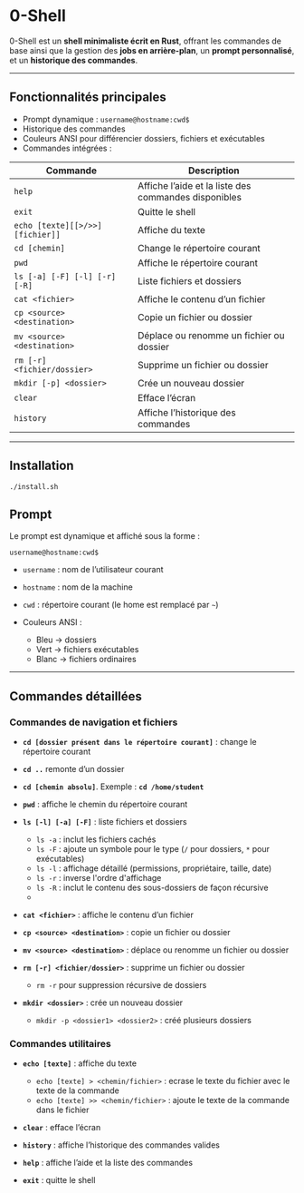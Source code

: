 # 0-Shell

0-Shell est un **shell minimaliste écrit en Rust**, offrant les commandes de base ainsi que la gestion des **jobs en arrière-plan**, un **prompt personnalisé**, et un **historique des commandes**.

---

## Fonctionnalités principales

* Prompt dynamique : `username@hostname:cwd$`
* Historique des commandes
* Couleurs ANSI pour différencier dossiers, fichiers et exécutables
* Commandes intégrées :

| Commande                         | Description                                          |
| -------------------------------- | ---------------------------------------------------- |
| `help`                           | Affiche l’aide et la liste des commandes disponibles |
| `exit`                           | Quitte le shell                                      |
| `echo [texte][[>/>>] [fichier]]` | Affiche du texte                                     |
| `cd [chemin]`                    | Change le répertoire courant                         |
| `pwd`                            | Affiche le répertoire courant                        |
| `ls [-a] [-F] [-l] [-r] [-R]`    | Liste fichiers et dossiers                           |
| `cat <fichier>`                  | Affiche le contenu d’un fichier                      |
| `cp <source> <destination>`      | Copie un fichier ou dossier                          |
| `mv <source> <destination>`      | Déplace ou renomme un fichier ou dossier             |
| `rm [-r] <fichier/dossier>`      | Supprime un fichier ou dossier                       |
| `mkdir [-p] <dossier>`           | Crée un nouveau dossier                              |
| `clear`                          | Efface l’écran                                       |
| `history`                        | Affiche l’historique des commandes                   |
---

## Installation

`./install.sh`

## Prompt

Le prompt est dynamique et affiché sous la forme :

```
username@hostname:cwd$
```

* `username` : nom de l’utilisateur courant
* `hostname` : nom de la machine
* `cwd` : répertoire courant (le home est remplacé par `~`)
* Couleurs ANSI :

  * Bleu → dossiers
  * Vert → fichiers exécutables
  * Blanc → fichiers ordinaires

---

## Commandes détaillées

### Commandes de navigation et fichiers

* **`cd [dossier présent dans le répertoire courant]`** : change le répertoire courant
* **`cd ..`** remonte d’un dossier
* **`cd [chemin absolu]`**. Exemple : **`cd /home/student`**

* **`pwd`** : affiche le chemin du répertoire courant

* **`ls [-l] [-a] [-F]`** : liste fichiers et dossiers

  * `ls -a` : inclut les fichiers cachés
  * `ls -F` : ajoute un symbole pour le type (`/` pour dossiers, `*` pour exécutables)
  * `ls -l` : affichage détaillé (permissions, propriétaire, taille, date)
  * `ls -r` : inverse l'ordre d'affichage
  * `ls -R` : inclut le contenu des sous-dossiers de façon récursive
  * 

* **`cat <fichier>`** : affiche le contenu d’un fichier

* **`cp <source> <destination>`** : copie un fichier ou dossier

* **`mv <source> <destination>`** : déplace ou renomme un fichier ou dossier

* **`rm [-r] <fichier/dossier>`** : supprime un fichier ou dossier

  * `rm -r` pour suppression récursive de dossiers

* **`mkdir <dossier>`** : crée un nouveau dossier
  * `mkdir -p <dossier1> <dossier2>` : créé plusieurs dossiers

### Commandes utilitaires

* **`echo [texte]`** : affiche du texte
  * `echo [texte] > <chemin/fichier>` : ecrase le texte du fichier avec le texte de la commande
  * `echo [texte] >> <chemin/fichier>` : ajoute le texte de la commande dans le fichier

* **`clear`** : efface l’écran
* **`history`** : affiche l’historique des commandes valides
* **`help`** : affiche l’aide et la liste des commandes
* **`exit`** : quitte le shell
